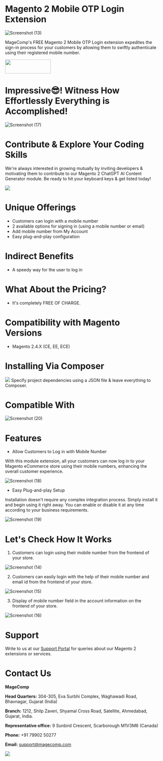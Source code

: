# Magento 2 Mobile OTP Login Extension
![Screenshot (13)](https://github.com/magecomp/magento2-mobile-login-free/assets/8856845/e33e13a5-3548-4f00-98fd-710939c42d2e)

MageComp's FREE Magento 2 Mobile OTP Login extension expedites the sign-in process for your customers by allowing them to swiftly authenticate using their registered mobile number.

<a href="https://magecomp.com/magento-2-chatgpt-ai-content-generator.html" target="_blank"><img width="150" height="46" src="https://magecomp.com/media/button.webp"></a>

# Impressive😎! Witness How Effortlessly Everything is Accomplished!

![Screenshot (17)](https://github.com/magecomp/magento2-mobile-login-free/assets/8856845/ede946ac-fa7e-46fb-8932-b1b8b7c3137b)

# Contribute & Explore Your Coding Skills
We're always interested in growing mutually by inviting developers & motivating them to contribute to our Magento 2 ChatGPT AI Content Generator module. Be ready to hit your keyboard keys & get listed today!

<a href="https://github.com/magecomp/Magento-2-ChatGPT-AI-Content-Generator/graphs/contributors">
  <img src="https://contrib.rocks/image?repo=magecomp/Magento-2-ChatGPT-AI-Content-Generator" />
</a>

# Unique Offerings
* Customers can login with a mobile number
* 2 available options for signing in (using a mobile number or email)
* Add mobile number from My Account
* Easy plug-and-play configuration

# Indirect Benefits

* A speedy way for the user to log in

# What About the Pricing?

* It's completely FREE OF CHARGE.

# Compatibility with Magento Versions

* Magento 2.4.X (CE, EE, ECE)

# Installing Via Composer
  
<img src="https://i.ibb.co/NjGRFCt/composer.png">
Specify project dependencies using a JSON file & leave everything to Composer.

# Compatible With

![Screenshot (20)](https://github.com/magecomp/magento2-mobile-login-free/assets/8856845/c0a5c632-fa58-4b84-bba4-2a3d26e4358e)


# Features

* Allow Customers to Log in with Mobile Number
  
With this module extension, all your customers can now log in to your Magento eCommerce store using their mobile numbers, enhancing the overall customer experience.

![Screenshot (18)](https://github.com/magecomp/magento2-mobile-login-free/assets/8856845/d8415c72-fd4d-4518-95b5-7d70f526aef7)

* Easy Plug-and-play Setup
  
Installation doesn't require any complex integration process. Simply install it and begin using it right away. You can enable or disable it at any time according to your business requirements.

![Screenshot (19)](https://github.com/magecomp/magento2-mobile-login-free/assets/8856845/9b5c415c-7c46-47cf-8fc3-cfa27992e706)

# Let's Check How It Works

1. Customers can login using their mobile number from the frontend of your store.

![Screenshot (14)](https://github.com/magecomp/magento2-mobile-login-free/assets/8856845/8294d16f-467e-4a22-82a5-499f22e61808)

2. Customers can easily login with the help of their mobile number and email id from the frontend of your store.

![Screenshot (15)](https://github.com/magecomp/magento2-mobile-login-free/assets/8856845/4fbdcc74-fcc1-427e-be0b-ce3a88971473)

3. Display of mobile number field in the account information on the frontend of your store.

![Screenshot (16)](https://github.com/magecomp/magento2-mobile-login-free/assets/8856845/66ba9c49-0a15-4ce2-900f-2d6605bf9255)

# Support

Write to us at our [Support Portal](https://magecomp.com/support/) for queries about our Magento 2 extensions or services.

# Contact Us
**MageComp**

**Head Quarters:** 304-305, Eva Surbhi Complex, Waghawadi Road, Bhavnagar, Gujarat (India)

**Branch:** 1212, Shilp Zaveri, Shyamal Cross Road, Satellite, Ahmedabad, Gujarat, India.

**Representative office:** 9 Sunbird Crescent, Scarborough M1V3M6 (Canada)

**Phone:** +91 79902 50277

**Email:** [support@magecomp.com](mailto:support@magecomp.com)

<img src="https://magecomp.com/media/logo/websites/1/Magecomp_Logo_251x51.png">
